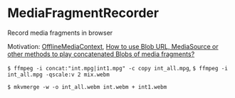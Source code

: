 # MediaFragmentRecorder
Record media fragments in browser

Motivation: [OfflineMediaContext](https://github.com/guest271314/OfflineMediaContext#offlinemediacontext), 
            [How to use Blob URL, MediaSource or other methods to play concatenated Blobs of media fragments?](https://stackoverflow.com/questions/45217962/how-to-use-blob-url-mediasource-or-other-methods-to-play-concatenated-blobs-of)

`$ ffmpeg -i concat:"int.mpg|int1.mpg" -c copy int_all.mpg`, `$ ffmpeg -i int_all.mpg -qscale:v 2 mix.webm`

`$ mkvmerge -w -o int_all.webm int.webm + int1.webm`

